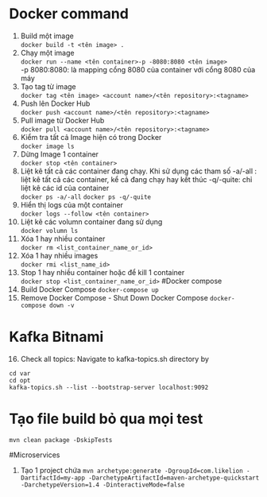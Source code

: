 # Docker command
1. Build một image<br/>
```docker build -t <tên image> .```
2. Chạy một image<br/>
```docker run --name <tên container>-p -8080:8080 <tên image>```<br/>-p 8080:8080: là mapping cổng 8080 của container với cổng 8080 của máy<br/>
3. Tạo tag từ image<br/>
```docker tag <tên image> <account name>/<tên repository>:<tagname>```
4. Push lên Docker Hub<br/>
```docker push <account name>/<tên repository>:<tagname>```
5. Pull image từ Docker Hub<br/>
```docker pull <account name>/<tên repository>:<tagname>```
6. Kiểm tra tất cả Image hiện có trong Docker<br/>
```docker image ls```
7. Dừng Image 1 container<br/>
```docker stop <tên container>```
8. Liệt kê tất cả các container đang chạy. Khi sử dụng các tham số -a/-all : liệt kê tất cả các container, kể cả đang chạy hay kết thúc -q/-quite: chỉ liệt kê các id của container <br/>
```docker ps -a/-all```
```docker ps -q/-quite```
9. Hiển thị logs của một container<br/>
```docker logs --follow <tên container>```
10. Liệt kê các volumn container đang sử dụng<br/>
```docker volumn ls```
11. Xóa 1 hay nhiều container<br/>
```docker rm <list_container_name_or_id>```
12. Xóa 1 hay nhiều images<br/>
```docker rmi <list_name_id>```
13. Stop 1 hay nhiều container hoặc để kill 1 container<br/>
```docker stop <list_container_name_or_id>```
#Docker compose
14. Build Docker Compose
```docker-compose up```
15. Remove Docker Compose - Shut Down Docker Compose
```docker-compose down -v```
# Kafka Bitnami
16. Check all topics: Navigate to kafka-topics.sh directory by
```
cd var
cd opt
kafka-topics.sh --list --bootstrap-server localhost:9092
```
# Tạo file build bỏ qua mọi test<br/>
```mvn clean package -DskipTests```

#Microservices
1. Tạo 1 project chứa
```mvn archetype:generate -DgroupId=com.likelion -DartifactId=my-app -DarchetypeArtifactId=maven-archetype-quickstart -DarchetypeVersion=1.4 -DinteractiveMode=false```


